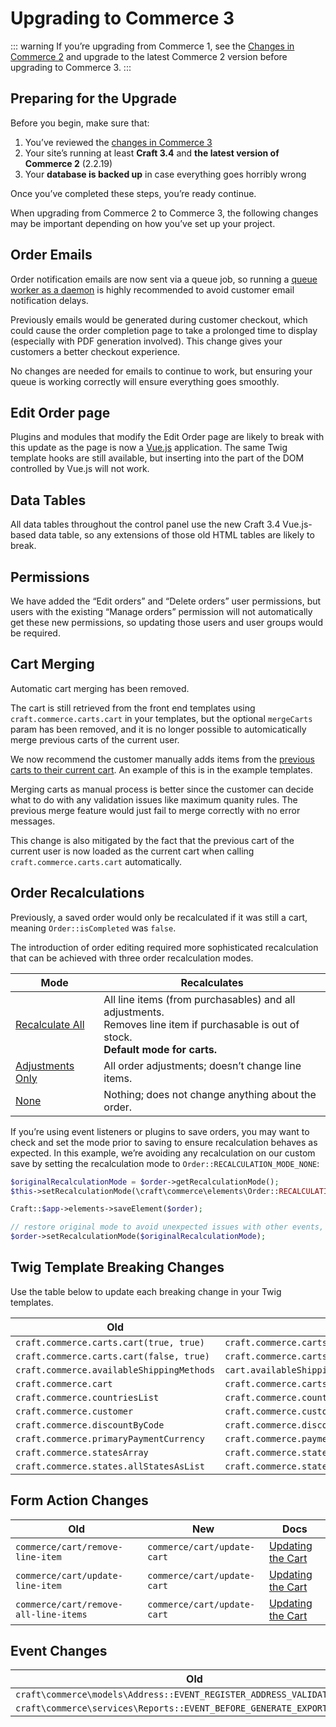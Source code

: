 # Upgrading to Commerce 3

::: warning
If you’re upgrading from Commerce 1, see the [Changes in Commerce 2](https://docs.craftcms.com/commerce/v2/changes-in-commerce-2.html) and upgrade to the latest Commerce 2 version before upgrading to Commerce 3.
:::

## Preparing for the Upgrade

Before you begin, make sure that:

1. You’ve reviewed the [changes in Commerce 3](https://github.com/craftcms/commerce/blob/master/CHANGELOG.md#300---2020-01-28)
2. Your site’s running at least **Craft 3.4** and **the latest version of Commerce 2** (2.2.19)
3. Your **database is backed up** in case everything goes horribly wrong

Once you’ve completed these steps, you’re ready continue.

When upgrading from Commerce 2 to Commerce 3, the following changes may be important depending on how you’ve set up your project.

## Order Emails

Order notification emails are now sent via a queue job, so running a [queue worker as a daemon](https://nystudio107.com/blog/robust-queue-job-handling-in-craft-cms) is highly recommended to avoid customer email notification delays.

Previously emails would be generated during customer checkout, which could cause the order completion page to take a prolonged time to display (especially with PDF generation involved). This change gives your customers a better checkout experience.

No changes are needed for emails to continue to work, but ensuring your queue is working correctly will ensure everything goes smoothly.

## Edit Order page

Plugins and modules that modify the Edit Order page are likely to break with this update as the page is now a [Vue.js](https://vuejs.org/) application.
The same Twig template hooks are still available, but inserting into the part of the DOM controlled by Vue.js will not work.

## Data Tables

All data tables throughout the control panel use the new Craft 3.4 Vue.js-based data table, so any extensions of those old HTML tables are likely to break.

## Permissions

We have added the “Edit orders” and “Delete orders” user permissions, but users with the existing “Manage orders” permission will not automatically get these new permissions, so updating those users and user groups would be required.

## Cart Merging

Automatic cart merging has been removed.

The cart is still retrieved from the front end templates using `craft.commerce.carts.cart` in your templates, but the optional `mergeCarts` param has been removed, and it is no longer possible to automicatically merge previous carts of the current user.

We now recommend the customer manually adds items from the [previous carts to their current cart](adding-to-and-updating-the-cart.md#restoring-previous-cart-contents). An example of this is in the example templates.

Merging carts as manual process is better since the customer can decide what to do with any validation issues like maximum quanity rules. The previous merge feature would just fail to merge correctly with no error messages.

This change is also mitigated by the fact that the previous cart of the current user is now loaded as the current cart when calling `craft.commerce.carts.cart` automatically.

## Order Recalculations

Previously, a saved order would only be recalculated if it was still a cart, meaning `Order::isCompleted` was `false`.

The introduction of order editing required more sophisticated recalculation that can be achieved with three order recalculation modes.

| Mode                                                                                                       | Recalculates                                                                                                                                |
| ---------------------------------------------------------------------------------------------------------- | ------------------------------------------------------------------------------------------------------------------------------------------- |
| [Recalculate All](https://docs.craftcms.com/commerce/api/v3/craft-commerce-elements-order.html#constants)  | All line items (from purchasables) and all adjustments.<br>Removes line item if purchasable is out of stock.<br>**Default mode for carts.** |
| [Adjustments Only](https://docs.craftcms.com/commerce/api/v3/craft-commerce-elements-order.html#constants) | All order adjustments; doesn’t change line items.                                                                                           |
| [None](https://docs.craftcms.com/commerce/api/v3/craft-commerce-elements-order.html#constants)             | Nothing; does not change anything about the order.                                                                                          |

If you’re using event listeners or plugins to save orders, you may want to check and set the mode prior to saving to ensure recalculation behaves as expected. In this example, we’re avoiding any recalculation on our custom save by setting the recalculation mode to `Order::RECALCULATION_MODE_NONE`:

```php
$originalRecalculationMode = $order->getRecalculationMode();
$this->setRecalculationMode(\craft\commerce\elements\Order::RECALCULATION_MODE_NONE);

Craft::$app->elements->saveElement($order);

// restore original mode to avoid unexpected issues with other events, plugins, etc.
$order->setRecalculationMode($originalRecalculationMode);
```

## Twig Template Breaking Changes

Use the table below to update each breaking change in your Twig templates.

| Old                                       | New                                                                 |
| ----------------------------------------- | ------------------------------------------------------------------- |
| `craft.commerce.carts.cart(true, true)`   | `craft.commerce.carts.cart(true)`                                   |
| `craft.commerce.carts.cart(false, true)`  | `craft.commerce.carts.cart(false)`                                  |
| `craft.commerce.availableShippingMethods` | `cart.availableShippingMethod`                                      |
| `craft.commerce.cart`                     | `craft.commerce.carts.cart`                                         |
| `craft.commerce.countriesList`            | `craft.commerce.countries.allCountriesAsList`                       |
| `craft.commerce.customer`                 | `craft.commerce.customers.customer`                                 |
| `craft.commerce.discountByCode`           | `craft.commerce.discounts.discountByCode`                           |
| `craft.commerce.primaryPaymentCurrency`   | `craft.commerce.paymentCurrencies.primaryPaymentCurrency`           |
| `craft.commerce.statesArray`              | `craft.commerce.states.allStatesAsList`                             |
| `craft.commerce.states.allStatesAsList`   | `craft.commerce.states.getAllEnabledStatesAsListGroupedByCountryId` |

## Form Action Changes

| Old                                   | New                         | Docs                                                                        |
| ------------------------------------- | --------------------------- | --------------------------------------------------------------------------- |
| `commerce/cart/remove-line-item`      | `commerce/cart/update-cart` | [Updating the Cart](adding-to-and-updating-the-cart.md#updating-line-items) |
| `commerce/cart/update-line-item`      | `commerce/cart/update-cart` | [Updating the Cart](adding-to-and-updating-the-cart.md#updating-line-items) |
| `commerce/cart/remove-all-line-items` | `commerce/cart/update-cart` | [Updating the Cart](adding-to-and-updating-the-cart.md#updating-line-items) |

## Event Changes

| Old                                                                      | New                                            |
| ------------------------------------------------------------------------ | ---------------------------------------------- |
| `craft\commerce\models\Address::EVENT_REGISTER_ADDRESS_VALIDATION_RULES` | `craft\base\Model::EVENT_DEFINE_RULES`         |
| `craft\commerce\services\Reports::EVENT_BEFORE_GENERATE_EXPORT`          | `craft\base\Element::EVENT_REGISTER_EXPORTERS` |
